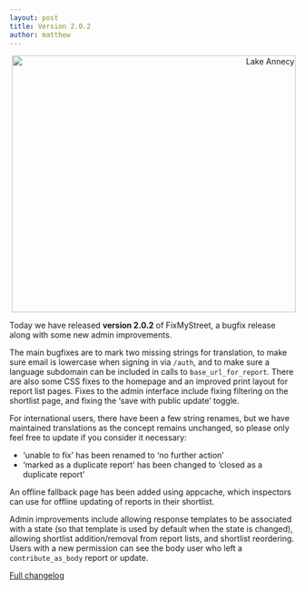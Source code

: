```yaml
---
layout: post
title: Version 2.0.2
author: matthew
---
```


<div class="r" align="right">
<a data-flickr-embed="true"  href="https://www.flickr.com/photos/amyeanderson/29212751225/" title="Lake Annecy"><img src="https://c1.staticflickr.com/9/8503/29212751225_67b5579e60.jpg" width="500" height="453" alt="Lake Annecy"></a><script async src="//embedr.flickr.com/assets/client-code.js" charset="utf-8"></script>
</div>

Today we have released **version 2.0.2** of FixMyStreet, a bugfix release along
with some new admin improvements.

The main bugfixes are to mark two missing strings for translation, to make sure
email is lowercase when signing in via `/auth`, and to make sure a language
subdomain can be included in calls to `base_url_for_report`. There are also
some CSS fixes to the homepage and an improved print layout for report list
pages. Fixes to the admin interface include fixing filtering on the shortlist
page, and fixing the ‘save with public update’ toggle.

For international users, there have been a few string renames, but we have
maintained translations as the concept remains unchanged, so please only feel
free to update if you consider it necessary:

* ‘unable to fix’ has been renamed to ‘no further action’
* ‘marked as a duplicate report’ has been changed to ‘closed as a duplicate report’

An offline fallback page has been added using appcache, which inspectors can
use for offline updating of reports in their shortlist.

Admin improvements include allowing response templates to be associated with a
state (so that template is used by default when the state is changed), allowing
shortlist addition/removal from report lists, and shortlist reordering. Users
with a new permission can see the body user who left a `contribute_as_body`
report or update.

[Full changelog](https://github.com/mysociety/fixmystreet/releases/tag/v2.0.2)
